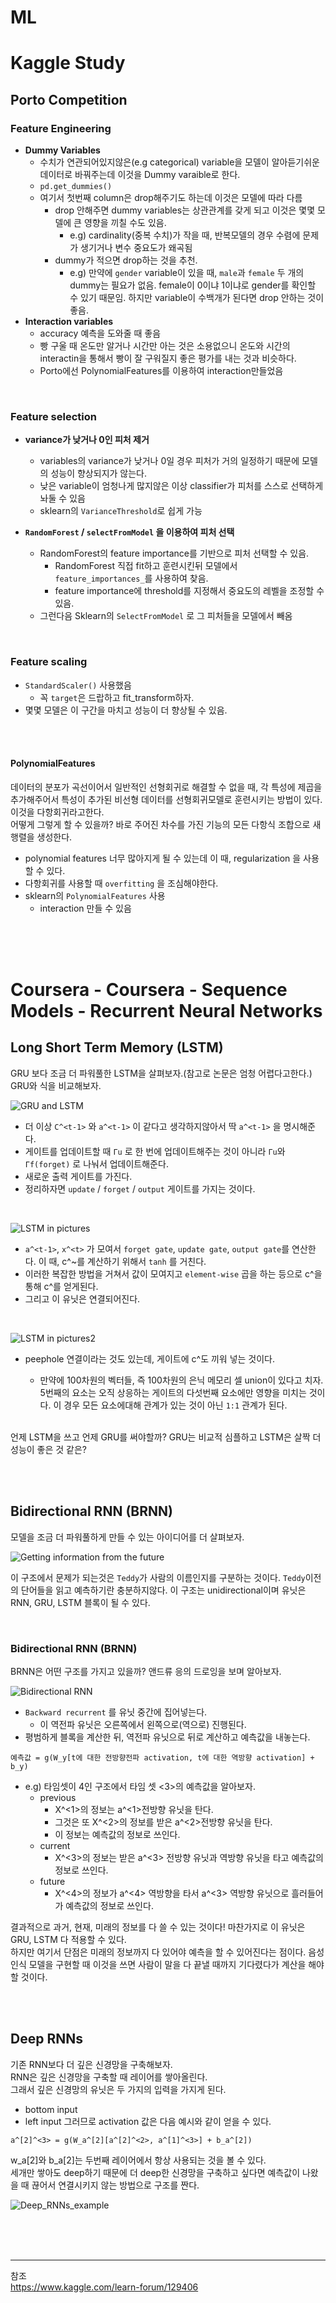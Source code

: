 # ML
# Kaggle Study
## Porto Competition
### Feature Engineering
- **Dummy Variables**
    - 수치가 연관되어있지않은(e.g categorical) variable을 모델이 알아듣기쉬운 데이터로 바꿔주는데 이것을 Dummy varaible로 한다.
    - `pd.get_dummies()` 
    - 여기서 첫번째 column은 drop해주기도 하는데 이것은 모델에 따라 다름
        - drop 안해주면 dummy variables는 상관관계를 갖게 되고 이것은 몇몇 모델에 큰 영향을 끼칠 수도 있음.
            - e.g) cardinality(중복 수치)가 작을 때, 반복모델의 경우 수렴에 문제가 생기거나 변수 중요도가 왜곡됨
        - dummy가 적으면 drop하는 것을 추천.
            - e.g) 만약에 `gender` variable이 있을 때, `male`과 `female` 두 개의 dummy는 필요가 없음. female이 0이냐 1이냐로 gender를 확인할 수 있기 때문임. 하지만 variable이 수백개가 된다면 drop 안하는 것이 좋음.
- **Interaction variables**
    - accuracy 예측을 도와줄 때 좋음
    - 빵 구울 때 온도만 알거나 시간만 아는 것은 소용없으니 온도와 시간의 interactin을 통해서 빵이 잘 구워질지 좋은 평가를 내는 것과 비슷하다.
    - Porto에선 PolynomialFeatures를 이용하여 interaction만들었음

<br>

### Feature selection
- **variance가 낮거나 0인 피처 제거**
    - variables의 variance가 낮거나 0일 경우 피처가 거의 일정하기 때문에 모델의 성능이 향상되지가 않는다.
    - 낮은 variable이 엄청나게 많지않은 이상 classifier가 피처를 스스로 선택하게 놔둘 수 있음
    - sklearn의 `VarianceThreshold`로 쉽게 가능
- **`RandomForest` / `selectFromModel` 을 이용하여 피처 선택**
    
    - RandomForest의 feature importance를 기반으로 피처 선택할 수 있음.
        - RandomForest 직접 fit하고 훈련시킨뒤 모델에서 `feature_importances_`를 사용하여 찾음.
        - feature importance에 threshold를 지정해서 중요도의 레벨을 조정할 수 있음.
    - 그런다음 Sklearn의 `SelectFromModel` 로 그 피처들을 모델에서 빼옴

<br>

### Feature scaling
- `StandardScaler()` 사용했음
    - 꼭 `target`은 드랍하고 fit_transform하자.
- 몇몇 모델은 이 구간을 마치고 성능이 더 향상될 수 있음.

<br><br>

#### **PolynomialFeatures**
데이터의 분포가 곡선이어서 일반적인 선형회귀로 해결할 수 없을 때, 각 특성에 제곱을 추가해주어서 특성이 추가된 비선형 데이터를 선형회귀모델로 훈련시키는 방법이 있다. 이것을 다항회귀라고한다. <br>
어떻게 그렇게 할 수 있을까? 바로 주어진 차수를 가진 기능의 모든 다항식 조합으로 새 행렬을 생성한다.
- polynomial features 너무 많아지게 될 수 있는데 이 때, regularization 을 사용할 수 있다.
- 다항회귀를 사용할 때 `overfitting` 을 조심해야한다.
- sklearn의 `PolynomialFeatures` 사용
    - interaction 만들 수 있음


<br><br><br>


# Coursera - Coursera - Sequence Models - Recurrent Neural Networks
## Long Short Term Memory (LSTM)
GRU 보다 조금 더 파워풀한 LSTM을 살펴보자.(참고로 논문은 엄청 어렵다고한다.) GRU와 식을 비교해보자.<br>

![GRU and LSTM](https://github.com/matamatamong/img/blob/main/Visualizations/GRU_and_LSTM.PNG?raw=true)
- 더 이상 `C^<t-1>` 와 `a^<t-1>` 이 같다고 생각하지않아서 딱 `a^<t-1>` 을 명시해준다.
- 게이트를 업데이트할 때 `Γu` 로 한 번에 업데이트해주는 것이 아니라 `Γu`와 `Γf(forget)` 로 나눠서 업데이트해준다. 
- 새로운 출력 게이트를 가진다.
- 정리하자면 `update` / `forget` / `output` 게이트를 가지는 것이다.

<br>

![LSTM in pictures](https://github.com/matamatamong/img/blob/main/Visualizations/LSTM_in_pictures.PNG?raw=true)
- `a^<t-1>`, `x^<t>` 가 모여서 `forget gate`, `update gate`, `output gate`를 연산한다. 이 때, c^~<t>를 계산하기 위해서 `tanh` 를 거친다.
- 이러한 복잡한 방법을 거쳐서 값이 모여지고 `element-wise` 곱을 하는 등으로 c^<t-1>을 통해 c^<t>를 얻게된다.
- 그리고 이 유닛은 연결되어진다.

<br>

![LSTM in pictures2](https://github.com/matamatamong/img/blob/main/Visualizations/LSTM_in_pictures2.PNG?raw=true)

- peephole 연결이라는 것도 있는데, 게이트에 c^<t-1>도 끼워 넣는 것이다. 
    - 만약에 100차원의 벡터들, 즉 100차원의 은닉 메모리 셀 union이 있다고 치자. 5번째의 요소는 오직 상응하는 게이트의 다섯번째 요소에만 영향을 미치는 것이다. 이 경우 모든 요소에대해 관계가 있는 것이 아닌 `1:1` 관계가 된다.

<br>
언제 LSTM을 쓰고 언제 GRU를 써야할까? GRU는 비교적 심플하고 LSTM은 살짝 더 성능이 좋은 것 같은?

<br><br>

## Bidirectional RNN (BRNN)
모델을 조금 더 파워풀하게 만들 수 있는 아이디어를 더 살펴보자. <br>

![Getting information from the future](https://github.com/matamatamong/img/blob/main/Visualizations/Bidirectional%20RNN.PNG?raw=true)

이 구조에서 문제가 되는것은 `Teddy`가 사람의 이름인지를 구분하는 것이다. `Teddy`이전의 단어들을 읽고 예측하기란 충분하지않다. 이 구조는 unidirectional이며 유닛은 RNN, GRU, LSTM 블록이 될 수 있다.

<br>

### Bidirectional RNN (BRNN)
BRNN은 어떤 구조를 가지고 있을까? 앤드류 응의 드로잉을 보며 알아보자.

![Bidirectional RNN]()

- `Backward recurrent` 를 유닛 중간에 집어넣는다.
    - 이 역전파 유닛은 오른쪽에서 왼쪽으로(역으로) 진행된다.
- 평범하게 블록을 계산한 뒤, 역전파 유닛으로 뒤로 계산하고 예측값을 내놓는다.
```
예측값 = g(W_y[t에 대한 전방향전파 activation, t에 대한 역방향 activation] + b_y)
```
- e.g) 타임셋이 4인 구조에서 타임 셋 <3>의 예측값을 알아보자.
    - previous
        - X^<1>의 정보는 a^<1>전방향 유닛을 탄다. 
        - 그것은 또 X^<2>의 정보를 받은 a^<2>전방향 유닛을 탄다.
        - 이 정보는 예측값의 정보로 쓰인다.
    - current
        - X^<3>의 정보는 받은 a^<3> 전방향 유닛과 역방향 유닛을 타고 예측값의 정보로 쓰인다.
    - future
        - X^<4>의 정보가 a^<4> 역방향을 타서 a^<3> 역방향 유닛으로 흘러들어가 예측값의 정보로 쓰인다.
    
결과적으로 과거, 현재, 미래의 정보를 다 쓸 수 있는 것이다! 마찬가지로 이 유닛은 GRU, LSTM 다 적용할 수 있다. <br>
하지만 여기서 단점은 미래의 정보까지 다 있어야 예측을 할 수 있어진다는 점이다. 음성인식 모델을 구현할 때 이것을 쓰면 사람이 말을 다 끝낼 때까지 기다렸다가 계산을 해야할 것이다.

<br><br>

## Deep RNNs
기존 RNN보다 더 깊은 신경망을 구축해보자. <br>
RNN은 깊은 신경망을 구축할 때 레이어를 쌓아올린다. <br>
그래서 깊은 신경망의 유닛은 두 가지의 입력을 가지게 된다.
- bottom input
- left input
그러므로 activation 값은 다음 예시와 같이 얻을 수 있다.
```
a^[2]^<3> = g(W_a^[2][a^[2]^<2>, a^[1]^<3>] + b_a^[2])
```
w_a[2]와 b_a[2]는 두번째 레이어에서 항상 사용되는 것을 볼 수 있다. <br>
세개만 쌓아도 deep하기 때문에 더 deep한 신경망을 구축하고 싶다면 예측값이 나왔을 때 끊어서 연결시키지 않는 방법으로 구조를 짠다.

![Deep_RNNs_example](https://github.com/matamatamong/img/blob/main/Visualizations/Deep_RNNs_example.PNG?raw=true)


<br><br><br>


* * *
참조 <br>
https://www.kaggle.com/learn-forum/129406